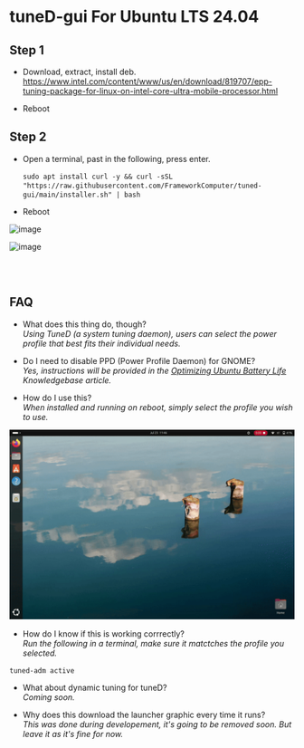 # tuneD-gui For Ubuntu LTS 24.04

## Step 1

- Download, extract, install deb. https://www.intel.com/content/www/us/en/download/819707/epp-tuning-package-for-linux-on-intel-core-ultra-mobile-processor.html

- Reboot

## Step 2

- Open a terminal, past in the following, press enter.

  ```
  sudo apt install curl -y && curl -sSL "https://raw.githubusercontent.com/FrameworkComputer/tuned-gui/main/installer.sh" | bash
  ```

- Reboot

![image](https://raw.githubusercontent.com/FrameworkComputer/tuned-gui/main/images/dark.png)

![image](https://raw.githubusercontent.com/FrameworkComputer/tuned-gui/main/images/light.png)

<br/>
<br/>


## FAQ

- What does this thing do, though?  \
  *Using TuneD (a system tuning daemon), users can select the power profile that best fits their individual needs.*


- Do I need to disable PPD (Power Profile Daemon) for GNOME?  \
*Yes, instructions will be provided in the [Optimizing Ubuntu Battery Life](https://knowledgebase.frame.work/en_us/optimizing-ubuntu-battery-life-Sye_48Lg3) Knowledgebase article.*

- How do I use this?  \
*When installed and running on reboot, simply select the profile you wish to use.*  

![image](https://raw.githubusercontent.com/FrameworkComputer/tuned-gui/main/images/tuned-gui.gif)

- How do I know if this is working corrrectly?  \
*Run the following in a terminal, make sure it matctches the profile you selected.*

```
tuned-adm active
```
  
- What about dynamic tuning for tuneD?  \
*Coming soon.*

- Why does this download the launcher graphic every time it runs?  \
*This was done during developement, it's going to be removed soon. But leave it as it's fine for now.*
